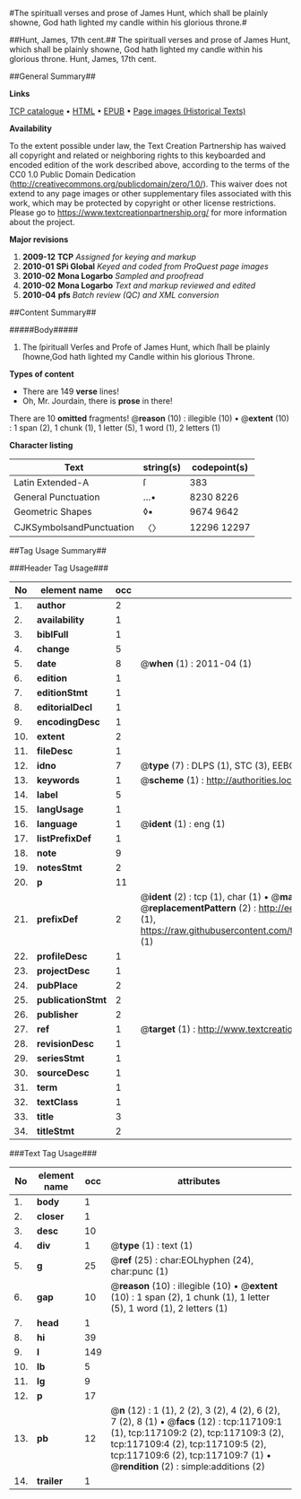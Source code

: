 #The spirituall verses and prose of James Hunt, which shall be plainly showne, God hath lighted my candle within his glorious throne.#

##Hunt, James, 17th cent.##
The spirituall verses and prose of James Hunt, which shall be plainly showne, God hath lighted my candle within his glorious throne.
Hunt, James, 17th cent.

##General Summary##

**Links**

[TCP catalogue](http://www.ota.ox.ac.uk/tcp/)  • 
[HTML](http://tei.it.ox.ac.uk/tcp/Texts-HTML/free/A86/A86904.html)  • 
[EPUB](http://tei.it.ox.ac.uk/tcp/Texts-EPUB/free/A86/A86904.epub) • 
[Page images (Historical Texts)](https://historicaltexts.jisc.ac.uk/eebo-99864877e)

**Availability**

To the extent possible under law, the Text Creation Partnership has waived all copyright and related or neighboring rights to this keyboarded and encoded edition of the work described above, according to the terms of the CC0 1.0 Public Domain Dedication (http://creativecommons.org/publicdomain/zero/1.0/). This waiver does not extend to any page images or other supplementary files associated with this work, which may be protected by copyright or other license restrictions. Please go to https://www.textcreationpartnership.org/ for more information about the project.

**Major revisions**

1. __2009-12__ __TCP__ *Assigned for keying and markup*
1. __2010-01__ __SPi Global__ *Keyed and coded from ProQuest page images*
1. __2010-02__ __Mona Logarbo__ *Sampled and proofread*
1. __2010-02__ __Mona Logarbo__ *Text and markup reviewed and edited*
1. __2010-04__ __pfs__ *Batch review (QC) and XML conversion*

##Content Summary##

#####Body#####

1. The ſpirituall Verſes and Profe of James Hunt, which ſhall be plainly ſhowne,God hath lighted my Candle within his glorious Throne.

**Types of content**

  * There are 149 **verse** lines!
  * Oh, Mr. Jourdain, there is **prose** in there!

There are 10 **omitted** fragments! 
 @__reason__ (10) : illegible (10)  •  @__extent__ (10) : 1 span (2), 1 chunk (1), 1 letter (5), 1 word (1), 2 letters (1)

**Character listing**


|Text|string(s)|codepoint(s)|
|---|---|---|
|Latin Extended-A|ſ|383|
|General Punctuation|…•|8230 8226|
|Geometric Shapes|◊▪|9674 9642|
|CJKSymbolsandPunctuation|〈〉|12296 12297|

##Tag Usage Summary##

###Header Tag Usage###

|No|element name|occ|attributes|
|---|---|---|---|
|1.|__author__|2||
|2.|__availability__|1||
|3.|__biblFull__|1||
|4.|__change__|5||
|5.|__date__|8| @__when__ (1) : 2011-04 (1)|
|6.|__edition__|1||
|7.|__editionStmt__|1||
|8.|__editorialDecl__|1||
|9.|__encodingDesc__|1||
|10.|__extent__|2||
|11.|__fileDesc__|1||
|12.|__idno__|7| @__type__ (7) : DLPS (1), STC (3), EEBO-CITATION (1), PROQUEST (1), VID (1)|
|13.|__keywords__|1| @__scheme__ (1) : http://authorities.loc.gov/ (1)|
|14.|__label__|5||
|15.|__langUsage__|1||
|16.|__language__|1| @__ident__ (1) : eng (1)|
|17.|__listPrefixDef__|1||
|18.|__note__|9||
|19.|__notesStmt__|2||
|20.|__p__|11||
|21.|__prefixDef__|2| @__ident__ (2) : tcp (1), char (1)  •  @__matchPattern__ (2) : ([0-9\-]+):([0-9IVX]+) (1), (.+) (1)  •  @__replacementPattern__ (2) : http://eebo.chadwyck.com/downloadtiff?vid=$1&page=$2 (1), https://raw.githubusercontent.com/textcreationpartnership/Texts/master/tcpchars.xml#$1 (1)|
|22.|__profileDesc__|1||
|23.|__projectDesc__|1||
|24.|__pubPlace__|2||
|25.|__publicationStmt__|2||
|26.|__publisher__|2||
|27.|__ref__|1| @__target__ (1) : http://www.textcreationpartnership.org/docs/. (1)|
|28.|__revisionDesc__|1||
|29.|__seriesStmt__|1||
|30.|__sourceDesc__|1||
|31.|__term__|1||
|32.|__textClass__|1||
|33.|__title__|3||
|34.|__titleStmt__|2||


###Text Tag Usage###

|No|element name|occ|attributes|
|---|---|---|---|
|1.|__body__|1||
|2.|__closer__|1||
|3.|__desc__|10||
|4.|__div__|1| @__type__ (1) : text (1)|
|5.|__g__|25| @__ref__ (25) : char:EOLhyphen (24), char:punc (1)|
|6.|__gap__|10| @__reason__ (10) : illegible (10)  •  @__extent__ (10) : 1 span (2), 1 chunk (1), 1 letter (5), 1 word (1), 2 letters (1)|
|7.|__head__|1||
|8.|__hi__|39||
|9.|__l__|149||
|10.|__lb__|5||
|11.|__lg__|9||
|12.|__p__|17||
|13.|__pb__|12| @__n__ (12) : 1 (1), 2 (2), 3 (2), 4 (2), 6 (2), 7 (2), 8 (1)  •  @__facs__ (12) : tcp:117109:1 (1), tcp:117109:2 (2), tcp:117109:3 (2), tcp:117109:4 (2), tcp:117109:5 (2), tcp:117109:6 (2), tcp:117109:7 (1)  •  @__rendition__ (2) : simple:additions (2)|
|14.|__trailer__|1||
